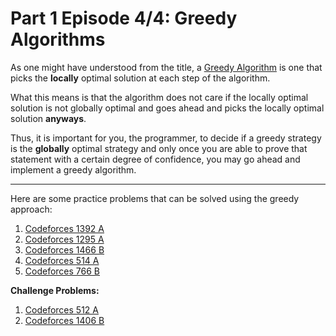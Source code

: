 Part 1 Episode 4/4: Greedy Algorithms
=====

As one might have understood from the title, a [Greedy Algorithm](https://en.wikipedia.org/wiki/Greedy_algorithm) is one that picks the **locally** optimal solution at each step of the algorithm.

What this means is that the algorithm does not care if the locally optimal solution is not globally optimal and goes ahead and picks the locally optimal solution **anyways**.

Thus, it is important for you, the programmer, to decide if a greedy strategy is the **globally** optimal strategy and only once you are able to prove that statement with a certain degree of confidence, you may go ahead and implement a greedy algorithm.

-----

Here are some practice problems that can be solved using the greedy approach:

1. [Codeforces 1392 A](https://codeforces.com/problemset/problem/1392/A)
2. [Codeforces 1295 A](https://codeforces.com/problemset/problem/1295/A)
3. [Codeforces 1466 B](https://codeforces.com/problemset/problem/1466/B)
4. [Codeforces 514 A](https://codeforces.com/problemset/problem/514/A)
5. [Codeforces 766 B](https://codeforces.com/problemset/problem/766/B)

**Challenge Problems:**

1. [Codeforces 512 A](https://codeforces.com/problemset/problem/514/A)
2. [Codeforces 1406 B](https://codeforces.com/problemset/problem/1406/B)
